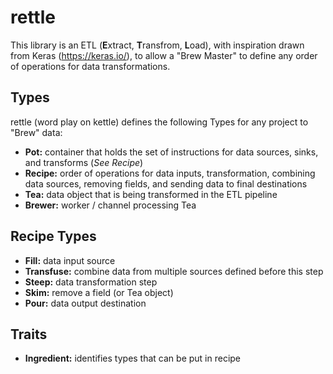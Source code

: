 # rettle
This library is an ETL (**E**xtract, **T**ransfrom, **L**oad), with inspiration drawn from Keras (https://keras.io/), to allow a "Brew Master" to define any order of operations for data transformations.

## Types
rettle (word play on kettle) defines the following Types for any project to "Brew" data:
- **Pot:** container that holds the set of instructions for data sources, sinks, and transforms (*See Recipe*)
- **Recipe:** order of operations for data inputs, transformation, combining data sources, removing fields, and sending data to final destinations
- **Tea:** data object that is being transformed in the ETL pipeline
- **Brewer:** worker / channel processing Tea

## Recipe Types
- **Fill:** data input source
- **Transfuse:** combine data from multiple sources defined before this step
- **Steep:** data transformation step
- **Skim:** remove a field (or Tea object)
- **Pour:** data output destination

## Traits
- **Ingredient:** identifies types that can be put in recipe
